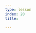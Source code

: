 ```yaml
---
type: lesson
index: 20
title: 

---
```

<!--stackedit_data:
eyJwcm9wZXJ0aWVzIjoic3RhdHVzOiBkcmFmdFxuZXh0ZW5zaW
9uczpcbiAgcHJlc2V0OiBnZm1cbiIsImhpc3RvcnkiOls5NTc2
NjIyMTIsLTE4NjkwODY3MThdfQ==
-->